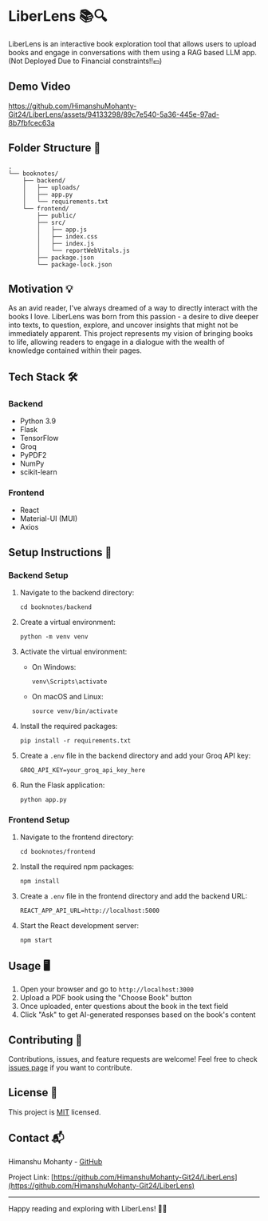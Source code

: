 # LiberLens 📚🔍

LiberLens is an interactive book exploration tool that allows users to upload books and engage in conversations with them using a RAG based LLM app.
(Not Deployed Due to Financial constraints!!💵)
## Demo Video


https://github.com/HimanshuMohanty-Git24/LiberLens/assets/94133298/89c7e540-5a36-445e-97ad-8b7fbfcec63a


## Folder Structure 📁

```
.
└── booknotes/
    ├── backend/
    │   ├── uploads/
    │   ├── app.py
    │   └── requirements.txt
    └── frontend/
        ├── public/
        ├── src/
        │   ├── app.js
        │   ├── index.css
        │   ├── index.js
        │   └── reportWebVitals.js
        ├── package.json
        └── package-lock.json
```

## Motivation 💡

As an avid reader, I've always dreamed of a way to directly interact with the books I love. LiberLens was born from this passion - a desire to dive deeper into texts, to question, explore, and uncover insights that might not be immediately apparent. This project represents my vision of bringing books to life, allowing readers to engage in a dialogue with the wealth of knowledge contained within their pages.

## Tech Stack 🛠️

### Backend
- Python 3.9
- Flask
- TensorFlow
- Groq
- PyPDF2
- NumPy
- scikit-learn

### Frontend
- React
- Material-UI (MUI)
- Axios

## Setup Instructions 🚀

### Backend Setup

1. Navigate to the backend directory:
   ```
   cd booknotes/backend
   ```

2. Create a virtual environment:
   ```
   python -m venv venv
   ```

3. Activate the virtual environment:
   - On Windows:
     ```
     venv\Scripts\activate
     ```
   - On macOS and Linux:
     ```
     source venv/bin/activate
     ```

4. Install the required packages:
   ```
   pip install -r requirements.txt
   ```

5. Create a `.env` file in the backend directory and add your Groq API key:
   ```
   GROQ_API_KEY=your_groq_api_key_here
   ```

6. Run the Flask application:
   ```
   python app.py
   ```

### Frontend Setup

1. Navigate to the frontend directory:
   ```
   cd booknotes/frontend
   ```

2. Install the required npm packages:
   ```
   npm install
   ```

3. Create a `.env` file in the frontend directory and add the backend URL:
   ```
   REACT_APP_API_URL=http://localhost:5000
   ```

4. Start the React development server:
   ```
   npm start
   ```

## Usage 🖥️

1. Open your browser and go to `http://localhost:3000`
2. Upload a PDF book using the "Choose Book" button
3. Once uploaded, enter questions about the book in the text field
4. Click "Ask" to get AI-generated responses based on the book's content

## Contributing 🤝

Contributions, issues, and feature requests are welcome! Feel free to check [issues page](https://github.com/HimanshuMohanty-Git24/LiberLens/issues) if you want to contribute.

## License 📄

This project is [MIT](https://choosealicense.com/licenses/mit/) licensed.

## Contact 📬

Himanshu Mohanty - [GitHub](https://github.com/HimanshuMohanty-Git24)

Project Link: [https://github.com/HimanshuMohanty-Git24/LiberLens](https://github.com/HimanshuMohanty-Git24/LiberLens)

---

Happy reading and exploring with LiberLens! 📖✨
